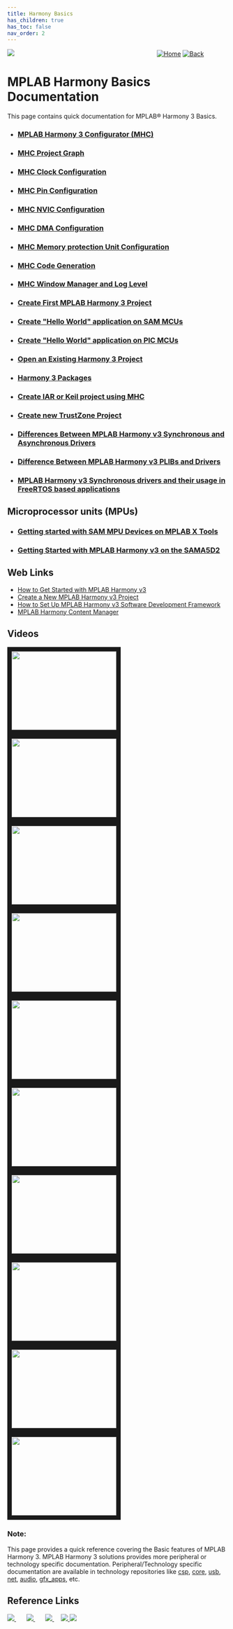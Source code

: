 ```yaml
---
title: Harmony Basics
has_children: true
has_toc: false
nav_order: 2
---
```


![](basic.png) &nbsp;&nbsp;&nbsp;&nbsp;&nbsp;&nbsp;&nbsp;&nbsp;&nbsp; &nbsp;&nbsp;&nbsp;&nbsp;&nbsp;&nbsp;&nbsp;&nbsp;&nbsp;&nbsp;&nbsp;&nbsp;&nbsp;&nbsp;&nbsp;&nbsp;&nbsp;&nbsp;&nbsp;&nbsp;&nbsp;&nbsp;&nbsp;&nbsp;&nbsp;&nbsp;&nbsp;&nbsp;&nbsp;&nbsp;&nbsp;&nbsp;&nbsp;&nbsp;&nbsp;&nbsp;&nbsp;&nbsp;&nbsp;&nbsp;&nbsp;&nbsp;&nbsp;&nbsp;&nbsp;&nbsp;&nbsp;&nbsp;&nbsp;&nbsp;&nbsp;&nbsp;&nbsp;&nbsp;&nbsp;&nbsp;&nbsp;&nbsp;&nbsp;&nbsp;&nbsp;&nbsp;&nbsp;&nbsp;&nbsp;&nbsp;&nbsp;&nbsp;&nbsp;&nbsp;&nbsp;&nbsp;[<img src="../r_images/quick_home.png" title="Home">](../../readme.md) [<img src="../r_images/quick_back.png"  title="Back">](../../readme.md)

# MPLAB Harmony Basics Documentation
This page contains quick documentation for MPLAB® Harmony 3 Basics. 
- ### [MPLAB Harmony 3 Configurator (MHC)](./mplab_harmony_3_configurator/readme.md)
- ### [MHC Project Graph](./mhc_project_graph/readme.md)
- ### [MHC Clock Configuration](./mhc_clock_configuration/readme.md)
- ### [MHC Pin Configuration](./mhc_pin_configuration/readme.md)
- ### [MHC NVIC Configuration](./mhc_nvic_configuration/readme.md)
- ### [MHC DMA Configuration](./mhc_dma_configuration/readme.md)
- ### [MHC Memory protection Unit Configuration](./mhc_memory_protection_unit_configuration/readme.md)
- ### [MHC Code Generation](./mhc_code_generation/readme.md)
- ### [MHC Window Manager and Log Level](./mhc_window_manager_log_level/readme.md)
- ### [Create First MPLAB Harmony 3 Project](./create_first_harmony_3_project/readme.md)
- ### [Create "Hello World" application on SAM MCUs](./create_hello_world_sam_mcus/readme.md)
- ### [Create "Hello World" application on PIC MCUs](./create_hello_world_pic_mcus/readme.md)
- ### [Open an Existing Harmony 3 Project](./open_an_existing_harmony_3_project/readme.md)
- ### [Harmony 3 Packages](./harmony_3_packages/readme.md)
- ### [Create IAR or Keil project using MHC](./create_iar_or_keil_project_using_mhc/readme.md)
- ### [Create new TrustZone Project](./create_new_trust_zone_project/readme.md)
- ### [Differences Between MPLAB Harmony v3 Synchronous and Asynchronous Drivers](./harmony_sync_async_drivers/readme.md)
- ### [Difference Between MPLAB Harmony v3 PLIBs and Drivers](./harmony_drivers_plibs/readme.md)
- ### [MPLAB Harmony v3 Synchronous drivers and their usage in FreeRTOS based applications](./harmony_sync_drivers_freertos/readme.md)

## Microprocessor units (MPUs)
- ### [Getting started with SAM MPU Devices on MPLAB X Tools](./sam_mpus_getting_started_mplabx/readme.md)
- ### [Getting Started with MPLAB Harmony v3 on the SAMA5D2](./sam_mpus_getting_started_harmony_3/readme.md)


## Web Links
- <a href="https://github.com/Microchip-MPLAB-Harmony/Microchip-MPLAB-Harmony.github.io/wiki" target="_blank">How to Get Started with MPLAB Harmony v3</a>
- <a href="https://microchipdeveloper.com/harmony3:new-proj" target="_blank">Create a New MPLAB Harmony v3 Project</a>
- <a href="https://www.microchip.com/mymicrochip/filehandler.aspx?ddocname=en1000821" target="_blank">How to Set Up MPLAB Harmony v3 Software Development Framework</a>
- <a href="https://github.com/Microchip-MPLAB-Harmony/contentmanager/wiki" target="_blank">MPLAB Harmony Content Manager</a>

## Videos
<a href="http://www.youtube.com/watch?feature=player_embedded&v=5nt3D-Cmbus
" target="_blank"><img src="http://img.youtube.com/vi/5nt3D-Cmbus/0.jpg"
alt="" width="240" height="180" border="10" title="How to Set-up the Tools Required to Get Started with MPLAB® Harmony v3" /> </a>
<a href="http://www.youtube.com/watch?feature=player_embedded&v=S02mAli_DTU
" target="_blank"><img src="http://img.youtube.com/vi/S02mAli_DTU/0.jpg"
alt="" width="240" height="180" border="10" title="Create Your First Project with SAMD21 using MPLAB® Harmony v3" /> </a>
<a href="http://www.youtube.com/watch?feature=player_embedded&v=WECETngdYTU
" target="_blank"><img src="http://img.youtube.com/vi/WECETngdYTU/0.jpg"
alt="" width="240" height="180" border="10" title="Create Your First Project with SAMC21 using MPLAB® Harmony v3" /> </a>
<a href="http://www.youtube.com/watch?feature=player_embedded&v=KTEajJQ4ukc
" target="_blank"><img src="http://img.youtube.com/vi/KTEajJQ4ukc/0.jpg"
alt="" width="240" height="180" border="10" title="Create Your First Project with SAME54 Using MPLAB® Harmony v3" /> </a>
<a href="http://www.youtube.com/watch?feature=player_embedded&v=P_sm5OwwQlg
" target="_blank"><img src="http://img.youtube.com/vi/P_sm5OwwQlg/0.jpg"
alt="" width="240" height="180" border="10" title="Create Your First Project with PIC32MZ EF using MPLAB® Harmony v3" /> </a>
<a href="http://www.youtube.com/watch?feature=player_embedded&v=0GDB7ey2iCA
" target="_blank"><img src="http://img.youtube.com/vi/0GDB7ey2iCA/0.jpg"
alt="" width="240" height="180" border="10" title="Create Your First Project with SAM E70 using MPLAB Harmony v3" /> </a>
<a href="http://www.youtube.com/watch?feature=player_embedded&v=xxK6kH8h7No
" target="_blank"><img src="http://img.youtube.com/vi/xxK6kH8h7No/0.jpg"
alt="" width="240" height="180" border="10" title="Create Your First Project with SAML11 using MPLAB Harmony v3" /> </a><a href="http://www.youtube.com/watch?feature=player_embedded&v=pg-g3hVwOHA
" target="_blank"><img src="http://img.youtube.com/vi/pg-g3hVwOHA/0.jpg"
alt="" width="240" height="180" border="10" title="Getting Started with the SAM IoT WG Development Board" /> </a>
<a href="http://www.youtube.com/watch?feature=player_embedded&v=2k893C6E_jE
" target="_blank"><img src="http://img.youtube.com/vi/2k893C6E_jE/0.jpg"
alt="" width="240" height="180" border="10" title="Getting Started with the SAM E51 Curiosity Nano Evaluation Kit" /> </a>
<a href="http://www.youtube.com/watch?feature=player_embedded&v=xSpcSw_dtyU
" target="_blank"><img src="http://img.youtube.com/vi/xSpcSw_dtyU/0.jpg"
alt="" width="240" height="180" border="10" title="Getting Started with the SAM D21 Curiosity Nano Evaluation Kit" /> </a>

### **Note:**
This page provides a quick reference covering the Basic features of MPLAB Harmony 3. MPLAB Harmony 3 solutions provides more peripheral or technology specific documentation.
Peripheral/Technology specific documentation are available in technology repositories like <a href="https://github.com/Microchip-MPLAB-Harmony/csp" target="_blank">csp</a>, <a href="https://github.com/Microchip-MPLAB-Harmony/core" target="_blank">core</a>, <a href="https://github.com/Microchip-MPLAB-Harmony/usb" target="_blank">usb</a>, <a href="https://github.com/Microchip-MPLAB-Harmony/net" target="_blank">net</a>, <a href="https://github.com/Microchip-MPLAB-Harmony/audio" target="_blank">audio</a>, <a href="https://github.com/Microchip-MPLAB-Harmony/gfx_apps" target="_blank">gfx_apps</a>, etc.

## Reference Links
[<a href="https://www.microchip.com/design-centers/32-bit" target="_blank"> <img src="../r_images/32_bit_mcus.png"> </a>]()  &nbsp; &nbsp; &nbsp; [<a href="https://www.microchip.com/design-centers/32-bit-mpus" target="_blank"> <img src="../r_images/32_bit_mpus.png"> </a>]()  &nbsp; &nbsp; &nbsp; [<a href="https://www.microchip.com/mplab/mplab-x-ide" target="_blank"> <img src="../r_images/mplab_x_ide.png"> </a>]()  &nbsp; &nbsp; [<a href="https://www.microchip.com/mplab/mplab-harmony" target="_blank"> <img src="../r_images/mplab_harmony.png"> </a>]() [<a href="https://www.microchip.com/mplab/compilers" target="_blank"> <img src="../r_images/mplab_compiler.png"> </a>]()